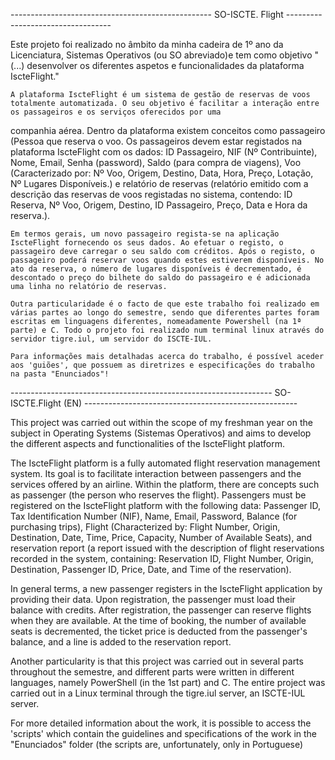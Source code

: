--------------------------------------------------  SO-ISCTE. Flight ----------------------------------

  Este projeto foi realizado no âmbito da minha cadeira de 1º ano da Licenciatura, Sistemas Operativos (ou SO abreviado)e tem como objetivo "(...) desenvolver os diferentes aspetos e funcionalidades da plataforma IscteFlight." 

    A plataforma IscteFlight é um sistema de gestão de reservas de voos totalmente automatizada. O seu objetivo é facilitar a interação entre os passageiros e os serviços oferecidos por uma
companhia aérea. Dentro da plataforma existem conceitos como passageiro (Pessoa que reserva o voo. Os passageiros devem estar registados na plataforma IscteFlight com os
dados: ID Passageiro, NIF (Nº Contribuinte), Nome, Email, Senha (password), Saldo (para compra de viagens), Voo (Caracterizado por: Nº Voo, Origem, Destino, Data,
Hora, Preço, Lotação, Nº Lugares Disponíveis.) e relatório de reservas (relatório emitido com a descrição das reservas de voos registadas no sistema, contendo:
ID Reserva, Nº Voo, Origem, Destino, ID Passageiro, Preço, Data e Hora da reserva.).

    Em termos gerais, um novo passageiro regista-se na aplicação IscteFlight fornecendo os seus dados. Ao efetuar o registo, o passageiro deve carregar o seu saldo com créditos. Após o registo, o passageiro poderá reservar voos quando estes estiverem disponíveis. No ato da reserva, o número de lugares disponíveis é decrementado, é descontado o preço do bilhete do saldo do passageiro e é adicionada uma linha no relatório de reservas. 

    Outra particularidade é o facto de que este trabalho foi realizado em várias partes ao longo do semestre, sendo que diferentes partes foram escritas em linguagens diferentes, nomeadamente Powershell (na 1ª parte) e C. Todo o projeto foi realizado num terminal linux através do servidor tigre.iul, um servidor do ISCTE-IUL.

    Para informações mais detalhadas acerca do trabalho, é possível aceder aos 'guiões', que possuem as diretrizes e especificações do trabalho na pasta "Enunciados"!


----------------------------------------------------------------- SO-ISCTE.Flight (EN) -----------------------------------------------------

  This project was carried out within the scope of my freshman year on the subject in Operating Systems (Sistemas Operativos) and aims to develop the different aspects and functionalities of the IscteFlight platform.

  The IscteFlight platform is a fully automated flight reservation management system. Its goal is to facilitate interaction between passengers and the services offered by an airline. Within the platform, there are concepts such as passenger (the person who reserves the flight). Passengers must be registered on the IscteFlight platform with the following data: Passenger ID, Tax Identification Number (NIF), Name, Email, Password, Balance (for purchasing trips), Flight (Characterized by: Flight Number, Origin, Destination, Date, Time, Price, Capacity, Number of Available Seats), and reservation report (a report issued with the description of flight reservations recorded in the system, containing: Reservation ID, Flight Number, Origin, Destination, Passenger ID, Price, Date, and Time of the reservation).

  In general terms, a new passenger registers in the IscteFlight application by providing their data. Upon registration, the passenger must load their balance with credits. After registration, the passenger can reserve flights when they are available. At the time of booking, the number of available seats is decremented, the ticket price is deducted from the passenger's balance, and a line is added to the reservation report.

  Another particularity is that this project was carried out in several parts throughout the semestre, and different parts were written in different languages, namely PowerShell (in the 1st part) and C. The entire project was carried out in a Linux terminal through the tigre.iul server, an ISCTE-IUL server.

For more detailed information about the work, it is possible to access the 'scripts' which contain the guidelines and specifications of the work in the "Enunciados" folder (the scripts are, unfortunately, only in Portuguese)






  
